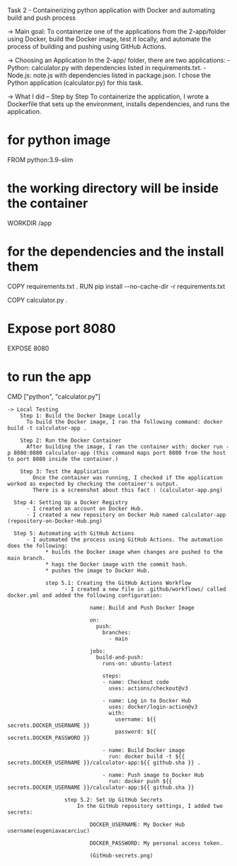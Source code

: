 
Task 2 - Containerizing python application with Docker and automating build and push process

-> Main goal:
    To containerize one of the applications from the 2-app/folder using Docker, build the Docker image, test it locally, and automate the process of building and pushing using GitHub Actions.
    
-> Choosing an Application
In the 2-app/ folder, there are two applications:
    - Python: calculator.py with dependencies listed in requirements.txt.
    - Node.js: note.js with dependencies listed in package.json.
I chose the Python application (calculator.py) for this task.

-> What I did – Step by Step
  To containerize the application, I wrote a Dockerfile that sets up the environment, installs dependencies, and runs the application.
  # for python image
  FROM python:3.9-slim
  
  # the working directory will be inside the container
  WORKDIR /app
  
  # for the dependencies and the install them
  COPY requirements.txt .
  RUN pip install --no-cache-dir -r requirements.txt
  
  COPY calculator.py .
  
  # Expose port 8080
  EXPOSE 8080

  # to run the app
  CMD ["python", "calculator.py"]

    -> Local Testing
        Step 1: Build the Docker Image Locally
          To build the Docker image, I ran the following command: docker build -t calculator-app .
          
        Step 2: Run the Docker Container
          After building the image, I ran the container with: docker run -p 8080:8080 calculator-app (this command maps port 8080 from the host to port 8080 inside the container.)
          
        Step 3: Test the Application
            Once the container was running, I checked if the application worked as expected by checking the container's output. 
            There is a screenshot about this fact : (calculator-app.png)
            
      Step 4: Setting Up a Docker Registry
          - I created an account on Docker Hub.
          - I created a new repository on Docker Hub named calculator-app (repository-on-Docker-Hub.png)

      Step 5: Automating with GitHub Actions
          - I automated the process using GitHub Actions. The automation does the following:
                * builds the Docker image when changes are pushed to the main branch.
                * hags the Docker image with the commit hash.
                * pushes the image to Docker Hub.

                step 5.1: Creating the GitHub Actions Workflow
                      - I created a new file in .github/workflows/ called docker.yml and added the following configuration:

                              name: Build and Push Docker Image
                              
                              on:
                                push:
                                  branches:
                                    - main
                              
                              jobs:
                                build-and-push:
                                  runs-on: ubuntu-latest
                              
                                  steps:
                                  - name: Checkout code
                                    uses: actions/checkout@v3
                              
                                  - name: Log in to Docker Hub
                                    uses: docker/login-action@v3
                                    with:
                                      username: ${{ secrets.DOCKER_USERNAME }}
                                      password: ${{ secrets.DOCKER_PASSWORD }}
                              
                                  - name: Build Docker image
                                    run: docker build -t ${{ secrets.DOCKER_USERNAME }}/calculator-app:${{ github.sha }} .
                              
                                  - name: Push image to Docker Hub
                                    run: docker push ${{ secrets.DOCKER_USERNAME }}/calculator-app:${{ github.sha }}

                      step 5.2: Set Up GitHub Secrets
                          In the GitHub repository settings, I added two secrets:

                              DOCKER_USERNAME: My Docker Hub username(eugeniavacarciuc)

                              DOCKER_PASSWORD: My personal access token.

                              (GitHub-secrets.png)




  


